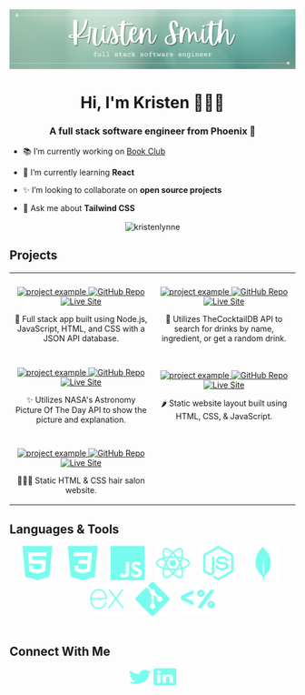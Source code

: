 <img src="https://github.com/kristenlynne/kristenlynne/blob/main/header/greenheader.png" alt="header">

<h1 align="center">Hi, I'm Kristen 👩🏻‍💻</h1>
<h3 align="center">A full stack software engineer from Phoenix 🌵</h3>

- 📚 I’m currently working on [Book Club](https://github.com/kristenlynne/100-hours-project)

- 🌱 I’m currently learning **React**

- ✨ I’m looking to collaborate on **open source projects**

- 💬 Ask me about **Tailwind CSS**


<p align="center"><img align="center" src="https://github-readme-streak-stats.herokuapp.com/?user=kristenlynne&theme=dark-smoky&hide_border=true" alt="kristenlynne" /></p>

<h2 align="" color="white">Projects</h2>
<div align="center">
  <table>
      <tr>
	<td width="50%">
		<h3 align="center"></h3>
          	<p align="center">
            	<a href="https://github.com/kristenlynne/cocktail-api" target="_blank" rel="noreferrer"> <img src="https://github.com/kristenlynne/kristenlynne/blob/main/projects/recipefinder.gif" alt="project example"/> </a>
            <span> <a href="https://github.com/kristenlynne/node-team-project-1" target="_blank" rel="noreferrer"><img src="https://img.shields.io/badge/%20-Repo-E8F3DA?style=for-the-badge&logo=GitHub&logoColor=6E7367" alt="GitHub Repo" height ="25px"></a> 
	<a href="#" target="_blank" rel="noreferrer"><img src="https://img.shields.io/badge/%20-Live%20Site-9BC0AC?style=for-the-badge&logo" alt="Live Site" height="25px"></a></span>
            <p align="center">
              🥘 Full stack app built using Node.js, JavaScript, HTML, and CSS with a JSON API database.
            </p>
          </p>
	</td>
	<td width="50%">
          <h3 align="center"></h3>
          <p align="center">
            <a href="https://github.com/kristenlynne/cocktail-api" target="_blank" rel="noreferrer"> <img src="https://github.com/kristenlynne/kristenlynne/blob/main/projects/cocktaildb.gif" alt="project example"/> </a>
            <span> <a href="https://github.com/kristenlynne/cocktail-api" target="_blank" rel="noreferrer"><img src="https://img.shields.io/badge/%20-Repo-E8F3DA?style=for-the-badge&logo=GitHub&logoColor=6E7367" alt="GitHub Repo" height ="25px"></a> 
	<a href="https://bartenderrecipebook.netlify.app/" target="_blank" rel="noreferrer"><img src="https://img.shields.io/badge/%20-Live%20Site-9BC0AC?style=for-the-badge&logo" alt="Live Site" height="25px"></a></span>
            <p align="center">
              🍹 Utilizes TheCocktailDB API to search for drinks by name, ingredient, or get a random drink.
            </p>
          </p>
        </td>
      </tr>
      <tr>
      <td width="50%">
          <h3 align="center"></h3>
          <p align="center">
            <a href="" target="_blank" rel="noreferrer"> <img src="https://github.com/kristenlynne/kristenlynne/blob/main/projects/nasaapod.gif" alt="project example"/> </a>
		<span> <a href="https://github.com/kristenlynne/nasa-api" target="_blank" rel="noreferrer"><img src="https://img.shields.io/badge/%20-Repo-E8F3DA?style=for-the-badge&logo=GitHub&logoColor=6E7367" alt="GitHub Repo" height ="25px"></a> 
	<a href="https://nasa-astronomy-pod.netlify.app/" target="_blank" rel="noreferrer"><img src="https://img.shields.io/badge/%20-Live%20Site-9BC0AC?style=for-the-badge&logo" alt="Live Site" height="25px"></a></span>
            <p align="center">
              ✨ Utilizes NASA's Astronomy Picture Of The Day API to show the picture and explanation.
            </p>
          </p>
        </td>
	 <td width="50%">
          <h3 align="center"></h3>
          <p align="center">
            <a href="https://github.com/kristenlynne/restaurant-layout" target="_blank" rel="noreferrer"> <img src="https://github.com/kristenlynne/kristenlynne/blob/main/projects/palomaazul.gif" alt="project example"/> </a>
		<span> <a href="https://github.com/kristenlynne/restaurant-layout" target="_blank" rel="noreferrer"><img src="https://img.shields.io/badge/%20-Repo-E8F3DA?style=for-the-badge&logo=GitHub&logoColor=6E7367" alt="GitHub Repo" height ="25px"></a> 
	<a href="https://restaurantlayout-paloma.netlify.app/" target="_blank" rel="noreferrer"><img src="https://img.shields.io/badge/%20-Live%20Site-9BC0AC?style=for-the-badge&logo" alt="Live Site" height="25px"></a></span>
            <p align="center">
              🌶️ Static website layout built using HTML, CSS, & JavaScript.
            </p>
          </p>
        </td>
      </tr>
      <tr>
      <td width="50%">
          <h3 align="center"></h3>
          <p align="center">
            <a href="https://github.com/kristenlynne/hair-salon" target="_blank" rel="noreferrer"> <img src="https://github.com/kristenlynne/kristenlynne/blob/main/projects/hairsalon.gif" alt="project example"/> </a>
		<span> <a href="https://github.com/kristenlynne/hair-salon" target="_blank" rel="noreferrer"><img src="https://img.shields.io/badge/%20-Repo-E8F3DA?style=for-the-badge&logo=GitHub&logoColor=6E7367" alt="GitHub Repo" height ="25px"></a> 
	<a href="https://statichairsalon.netlify.app/" target="_blank" rel="noreferrer"><img src="https://img.shields.io/badge/%20-Live%20Site-9BC0AC?style=for-the-badge&logo" alt="Live Site" height="25px"></a></span>
            <p align="center">
              💇🏻‍♀️ Static HTML & CSS hair salon website.
            </p>
          </p>
        </td>
      </tr>
  </table>
</div>

<h2 align="" color="white">Languages & Tools</h2>
<div align="center">
<!-- <table>
	<tr>
		<td valign="top" width="45%">
			<h3 align="center" color="white">Frontend</h3>
			<br> -->
			<div align="center" >
            	&nbsp
		<img src="https://github.com/kristenlynne/kristenlynne/blob/main/icons/html5.svg" alt="HTML5" height="60" />
		&nbsp&nbsp&nbsp
                <img src="https://github.com/kristenlynne/kristenlynne/blob/main/icons/css3.svg" alt="CSS3" height="60" />
		&nbsp&nbsp&nbsp
                <img src="https://github.com/kristenlynne/kristenlynne/blob/main/icons/javascript.svg" alt="JavaScript" height="60" />
		&nbsp&nbsp&nbsp
                <img src="https://github.com/kristenlynne/kristenlynne/blob/main/icons/react.svg" alt="React" height="60" />
		&nbsp&nbsp&nbsp
		<img  src="https://github.com/kristenlynne/kristenlynne/blob/main/icons/nodejs.svg" alt="Node.js" height="60" />
		&nbsp&nbsp&nbsp
		<img  src="https://github.com/kristenlynne/kristenlynne/blob/main/icons/mongodb.svg" alt="MongoDB" height="60" />
                &nbsp&nbsp&nbsp
                <img  src="https://github.com/kristenlynne/kristenlynne/blob/main/icons/express.svg" alt="Express" height="60" />
		&nbsp&nbsp&nbsp 
                <img  src="https://github.com/kristenlynne/kristenlynne/blob/main/icons/git.svg" alt="Git" height="60" />
		&nbsp&nbsp&nbsp
		<img  src="https://github.com/kristenlynne/kristenlynne/blob/main/icons/ejs.svg" alt="EJS" height="60" />
				<br>
				<br>	
			</div>
<!-- 		</td>
	</tr>
</table> -->
</div>

<h2 align="" color="white">Connect With Me</h2>

<p align="center">
<a href="https://twitter.com/kristencancode" target="blank"><img align="center" src="https://github.com/kristenlynne/kristenlynne/blob/main/icons/twitter.svg" alt="kristencancode" height="30" width="40" /></a>
<a href="https://linkedin.com/in/kristen-lynne" target="blank"><img align="center" src="https://github.com/kristenlynne/kristenlynne/blob/main/icons/linkedin.svg" alt="kristen-lynne" height="30" width="40" /></a>
</p>

<!-- <p><img align="left" src="https://github-readme-stats.vercel.app/api/top-langs?username=kristenlynne&show_icons=true&locale=en&layout=compact" alt="kristenlynne" /></p>

<p>&nbsp;<img align="center" src="https://github-readme-stats.vercel.app/api?username=kristenlynne&show_icons=true&locale=en" alt="kristenlynne" /></p> -->



